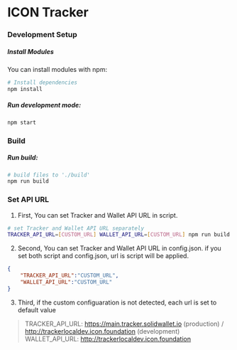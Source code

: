 # ICON Tracker

### Development Setup

##### Install Modules

You can install modules with npm:

```sh
# Install dependencies
npm install
```

##### Run development mode:

```sh
npm start
```

### Build

##### Run build:

```sh
# build files to './build'
npm run build
```

### Set API URL

1. First, You can set Tracker and Wallet API URL in script.
```sh
# set Tracker and Wallet API URL separately
TRACKER_API_URL=[CUSTOM_URL] WALLET_API_URL=[CUSTOM_URL] npm run build
```

2. Second, You can set Tracker and Wallet API URL in config.json.
if you set both script and config.json, url is script will be applied.
```json
{
    "TRACKER_API_URL":"CUSTOM_URL",
    "WALLET_API_URL":"CUSTOM_URL"
}
```

3. Third, if the custom configuaration is not detected, each url is set to default value
> TRACKER_API_URL: https://main.tracker.solidwallet.io (production) / http://trackerlocaldev.icon.foundation (development)
> WALLET_API_URL: http://trackerlocaldev.icon.foundation
